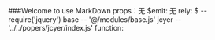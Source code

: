 ###Welcome to use MarkDown
props：无
$emit: 无
rely: $ -- require('jquery')  base -- '@/modules/base.js' jcyer -- '../../popers/jcyer/index.js'
function: